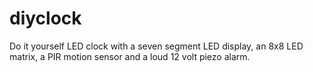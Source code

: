 # diyclock
Do it yourself LED clock with a seven segment LED display, an 8x8 LED matrix, a PIR motion sensor and a loud 12 volt piezo alarm.
